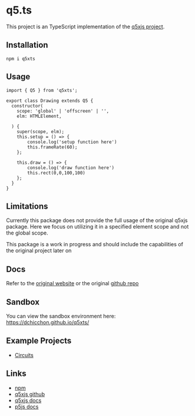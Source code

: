 # q5.ts

This project is an TypeScript implementation of the [q5xjs project](https://github.com/LingDong-/q5xjs).

## Installation

```
npm i q5xts
```

## Usage

```
import { Q5 } from 'q5xts';

export class Drawing extends Q5 {
  constructor(
    scope: 'global' | 'offscreen' | '',
    elm: HTMLElement,

  ) {
    super(scope, elm);
    this.setup = () => {
        console.log('setup function here')
        this.frameRate(60);
    };

    this.draw = () => {
        console.log('draw function here')
        this.rect(0,0,100,100)
    };
  }
}
```

## Limitations

Currently this package does not provide the full usage of the original q5xjs package. Here we focus on utilizing it in a specified element scope and not the global scope.

This package is a work in progress and should include the capabilities of the original project later on

## Docs

Refer to the [original website](https://q5xjs.netlify.app/) or the original [github repo](https://github.com/LingDong-/q5xjs)

## Sandbox

You can view the sandbox environment here: https://dchicchon.github.io/q5xts/

## Example Projects

- [Circuits](https://github.com/dchicchon/circuits)

## Links

- [npm](https://www.npmjs.com/package/q5xts)
- [q5xjs github](https://github.com/LingDong-/q5xjs)
- [q5xjs docs](https://q5xjs.netlify.app/)
- [p5js docs](https://p5js.org/)
